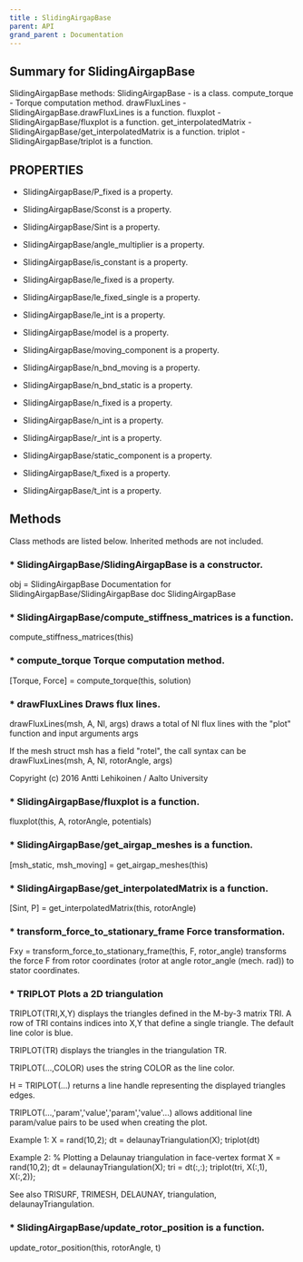 ```yaml
---
title : SlidingAirgapBase
parent: API
grand_parent : Documentation
---
```

## Summary for SlidingAirgapBase
SlidingAirgapBase methods:
SlidingAirgapBase - is a class.
compute_torque - Torque computation method.
drawFluxLines - SlidingAirgapBase.drawFluxLines is a function.
fluxplot - SlidingAirgapBase/fluxplot is a function.
get_interpolatedMatrix - SlidingAirgapBase/get_interpolatedMatrix is a function.
triplot - SlidingAirgapBase/triplot is a function.
## PROPERTIES
* SlidingAirgapBase/P_fixed is a property.

* SlidingAirgapBase/Sconst is a property.

* SlidingAirgapBase/Sint is a property.

* SlidingAirgapBase/angle_multiplier is a property.

* SlidingAirgapBase/is_constant is a property.

* SlidingAirgapBase/le_fixed is a property.

* SlidingAirgapBase/le_fixed_single is a property.

* SlidingAirgapBase/le_int is a property.

* SlidingAirgapBase/model is a property.

* SlidingAirgapBase/moving_component is a property.

* SlidingAirgapBase/n_bnd_moving is a property.

* SlidingAirgapBase/n_bnd_static is a property.

* SlidingAirgapBase/n_fixed is a property.

* SlidingAirgapBase/n_int is a property.

* SlidingAirgapBase/r_int is a property.

* SlidingAirgapBase/static_component is a property.

* SlidingAirgapBase/t_fixed is a property.

* SlidingAirgapBase/t_int is a property.

## Methods
Class methods are listed below. Inherited methods are not included.
### * SlidingAirgapBase/SlidingAirgapBase is a constructor.
obj = SlidingAirgapBase
Documentation for SlidingAirgapBase/SlidingAirgapBase
doc SlidingAirgapBase

### * SlidingAirgapBase/compute_stiffness_matrices is a function.
compute_stiffness_matrices(this)

### * compute_torque Torque computation method.

[Torque, Force] = compute_torque(this, solution)

### * drawFluxLines Draws flux lines.

drawFluxLines(msh, A, Nl, args) draws a total of Nl flux lines with the
"plot" function and input arguments args

If the mesh struct msh has a field "rotel", the call syntax can be
drawFluxLines(msh, A, Nl, rotorAngle, args)

Copyright (c) 2016 Antti Lehikoinen / Aalto University

### * SlidingAirgapBase/fluxplot is a function.
fluxplot(this, A, rotorAngle, potentials)

### * SlidingAirgapBase/get_airgap_meshes is a function.
[msh_static, msh_moving] = get_airgap_meshes(this)

### * SlidingAirgapBase/get_interpolatedMatrix is a function.
[Sint, P] = get_interpolatedMatrix(this, rotorAngle)

### * transform_force_to_stationary_frame Force transformation.

Fxy = transform_force_to_stationary_frame(this, F, rotor_angle)
transforms the force F from rotor coordinates (rotor at angle
rotor_angle (mech. rad)) to stator coordinates.

### * TRIPLOT Plots a 2D triangulation
TRIPLOT(TRI,X,Y) displays the triangles defined in the
M-by-3 matrix TRI.  A row of TRI contains indices into X,Y that
define a single triangle. The default line color is blue.

TRIPLOT(TR) displays the triangles in the triangulation TR.

TRIPLOT(...,COLOR) uses the string COLOR as the line color.

H = TRIPLOT(...) returns a line handle representing the displayed
triangles edges.

TRIPLOT(...,'param','value','param','value'...) allows additional
line param/value pairs to be used when creating the plot.

Example 1:
X = rand(10,2);
dt = delaunayTriangulation(X);
triplot(dt)

Example 2:
% Plotting a Delaunay triangulation in face-vertex format
X = rand(10,2);
dt = delaunayTriangulation(X);
tri = dt(:,:);
triplot(tri, X(:,1), X(:,2));

See also TRISURF, TRIMESH, DELAUNAY, triangulation, delaunayTriangulation.

### * SlidingAirgapBase/update_rotor_position is a function.
update_rotor_position(this, rotorAngle, t)

